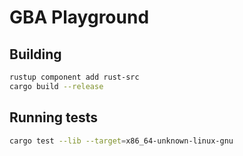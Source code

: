 # GBA Playground

## Building

```bash
rustup component add rust-src
cargo build --release
```

## Running tests

```bash
cargo test --lib --target=x86_64-unknown-linux-gnu
```
